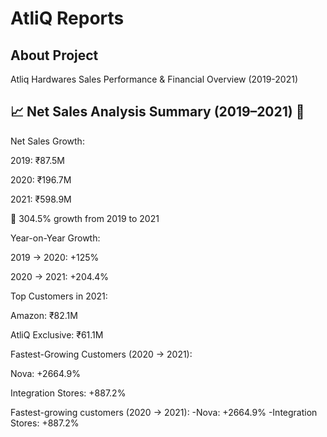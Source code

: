 # AtliQ Reports
## About Project
Atliq Hardwares Sales Performance & Financial Overview (2019-2021)
## 📈 Net Sales Analysis Summary (2019–2021) 🚀
Net Sales Growth:

2019: ₹87.5M

2020: ₹196.7M

2021: ₹598.9M

🔼 304.5% growth from 2019 to 2021

Year-on-Year Growth:

2019 → 2020: +125%

2020 → 2021: +204.4%

Top Customers in 2021:

Amazon: ₹82.1M

AtliQ Exclusive: ₹61.1M

Fastest-Growing Customers (2020 → 2021):

Nova: +2664.9%

Integration Stores: +887.2%



Fastest-growing customers (2020 → 2021):
-Nova: +2664.9%
-Integration Stores: +887.2%
